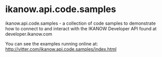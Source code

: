 ikanow.api.code.samples
=======================

ikanow.api.code.samples - a collection of code samples to demonstrate how to connect to and interact with the IKANOW Developer API found at developer.ikanow.com

You can see the examples running online at: http://vitter.com/ikanow.api.code.samples/index.html